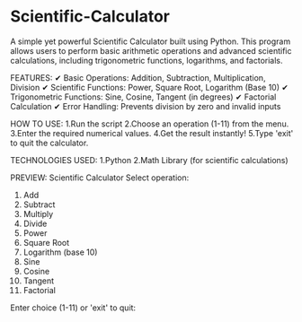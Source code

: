 # Scientific-Calculator
A simple yet powerful Scientific Calculator built using Python. This program allows users to perform basic arithmetic operations and advanced scientific calculations, including trigonometric functions, logarithms, and factorials.

FEATURES:
✔ Basic Operations: Addition, Subtraction, Multiplication, Division
✔ Scientific Functions: Power, Square Root, Logarithm (Base 10)
✔ Trigonometric Functions: Sine, Cosine, Tangent (in degrees)
✔ Factorial Calculation
✔ Error Handling: Prevents division by zero and invalid inputs

HOW TO USE:
1.Run the script
2.Choose an operation (1-11) from the menu.
3.Enter the required numerical values.
4.Get the result instantly!
5.Type 'exit' to quit the calculator.

TECHNOLOGIES USED:
1.Python 
2.Math Library (for scientific calculations)
 
PREVIEW:
Scientific Calculator
Select operation:
1. Add
2. Subtract
3. Multiply
4. Divide
5. Power
6. Square Root
7. Logarithm (base 10)
8. Sine
9. Cosine
10. Tangent
11. Factorial

Enter choice (1-11) or 'exit' to quit:
